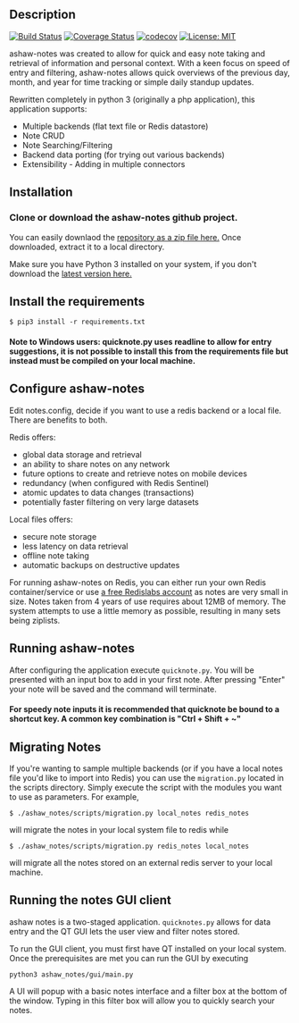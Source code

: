 ## Description

[![Build Status](https://travis-ci.org/follower46/ashaw-notes.svg?branch=master)](https://travis-ci.org/follower46/ashaw-notes)
[![Coverage Status](https://coveralls.io/repos/github/follower46/ashaw-notes/badge.svg?branch=master)](https://coveralls.io/github/follower46/ashaw-notes?branch=master)
[![codecov](https://codecov.io/gh/follower46/ashaw-notes/branch/master/graph/badge.svg)](https://codecov.io/gh/follower46/ashaw-notes)
[![License: MIT](https://img.shields.io/badge/License-MIT-yellow.svg)](https://opensource.org/licenses/MIT)

ashaw-notes was created to allow for quick and easy note taking and retrieval of information and personal context.
With a keen focus on speed of entry and filtering, ashaw-notes allows quick overviews of the previous day, month, and year for time tracking or simple daily standup updates.

Rewritten completely in python 3 (originally a php application), this application supports:
* Multiple backends (flat text file or Redis datastore)
* Note CRUD
* Note Searching/Filtering
* Backend data porting (for trying out various backends)
* Extensibility - Adding in multiple connectors

## Installation

### Clone or download the ashaw-notes github project.

You can easily downlaod the [repository as a zip file here.](https://github.com/follower46/ashaw-notes/archive/master.zip)
Once downloaded, extract it to a local directory.

Make sure you have Python 3 installed on your system, if you don't download the [latest version here.](https://www.python.org/downloads/)

## Install the requirements

```
$ pip3 install -r requirements.txt
```

#### Note to Windows users: quicknote.py uses readline to allow for entry suggestions, it is not possible to install this from the requirements file but instead must be compiled on your local machine.

## Configure ashaw-notes

Edit notes.config, decide if you want to use a redis backend or a local file.
There are benefits to both.

Redis offers:
* global data storage and retrieval 
* an ability to share notes on any network
* future options to create and retrieve notes on mobile devices
* redundancy (when configured with Redis Sentinel)
* atomic updates to data changes (transactions)
* potentially faster filtering on very large datasets

Local files offers:
* secure note storage
* less latency on data retrieval
* offline note taking
* automatic backups on destructive updates

For running ashaw-notes on Redis, you can either run your own Redis container/service or use [a free Redislabs account](https://redislabs.com/) as notes are very small in size. Notes taken from 4 years of use requires about 12MB of memory. The system attempts to use a little memory as possible, resulting in many sets being ziplists. 

## Running ashaw-notes

After configuring the application execute ```quicknote.py```.
You will be presented with an input box to add in your first note.
After pressing "Enter" your note will be saved and the command will terminate.

#### For speedy note inputs it is recommended that quicknote be bound to a shortcut key. A common key combination is "Ctrl + Shift + ~"

## Migrating Notes

If you're wanting to sample multiple backends (or if you have a local notes file you'd like to import into Redis) you can use the ```migration.py``` located in the scripts directory.
Simply execute the script with the modules you want to use as parameters. For example, 
```
$ ./ashaw_notes/scripts/migration.py local_notes redis_notes
``` 
will migrate the notes in your local system file to redis while 
```
$ ./ashaw_notes/scripts/migration.py redis_notes local_notes
``` 
will migrate all the notes stored on an external redis server to your local machine.

## Running the notes GUI client

ashaw notes is a two-staged application. ```quicknotes.py``` allows for data entry and the QT GUI lets the user view and filter notes stored.

To run the GUI client, you must first have QT installed on your local system. Once the prerequisites are met you can run the GUI by executing 
```
python3 ashaw_notes/gui/main.py
```

A UI will popup with a basic notes interface and a filter box at the bottom of the window. Typing in this filter box will allow you to quickly search your notes.
